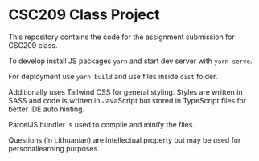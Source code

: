 # CSC209 Class Project

This repository contains the code for the assignment submission for CSC209 class.

To develop install JS packages `yarn` and start dev server with `yarn serve`.

For deployment use `yarn build` and use files inside `dist` folder.

Additionally uses Tailwind CSS for general styling. Styles are written in SASS and code is written in JavaScript but stored in TypeScript files for better IDE auto hinting.

ParcelJS bundler is used to compile and minify the files.

Questions (in Lithuanian) are intellectual property but may be used for personallearning purposes.
